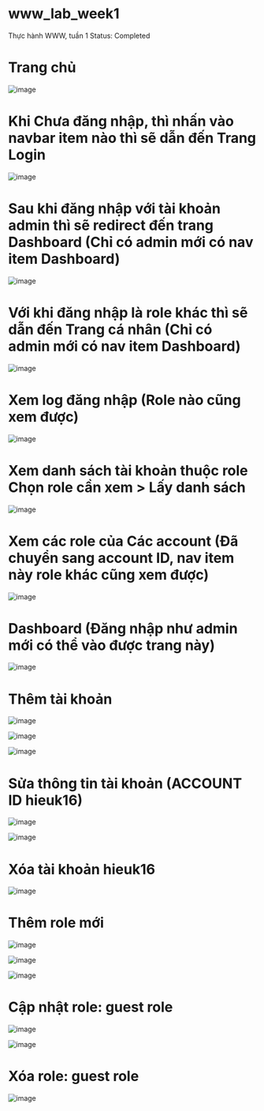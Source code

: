 # www_lab_week1
Thực hành WWW, tuần 1
Status: Completed

<h1>Trang chủ</h1>

![image](https://github.com/nguyenhieu1435/www_lab_week1/assets/70377398/48072888-4727-4c9b-bc37-ad162d5cc6c8)

<h1>Khi Chưa đăng nhập, thì nhấn vào navbar item nào thì sẽ dẫn đến Trang Login</h1>

![image](https://github.com/nguyenhieu1435/www_lab_week1/assets/70377398/786aeaa6-2594-47a3-ab66-2ef6c9ff0aab)

<h1>Sau khi đăng nhập với tài khoản admin thì sẽ redirect đến trang Dashboard (Chỉ có admin mới có nav item Dashboard)</h1>

![image](https://github.com/nguyenhieu1435/www_lab_week1/assets/70377398/b40f7c51-3ef8-4f3d-af68-4fd201f45645)

<h1>Với khi đăng nhập là role khác thì sẽ dẫn đến Trang cá nhân (Chỉ có admin mới có nav item Dashboard)</h1>

![image](https://github.com/nguyenhieu1435/www_lab_week1/assets/70377398/3bee56f7-df2f-4452-bf0c-ffba71a694a8)

<h1>Xem log đăng nhập (Role nào cũng xem được)</h1>

![image](https://github.com/nguyenhieu1435/www_lab_week1/assets/70377398/a3616d88-224a-4f94-9b70-126f1d796f73)

<h1>Xem danh sách tài khoản thuộc role Chọn role cần xem > Lấy danh sách</h1>

![image](https://github.com/nguyenhieu1435/www_lab_week1/assets/70377398/e188007f-edbb-45aa-a362-c7b11c426d43)

<h1>Xem các role của Các account (Đã chuyển sang account ID, nav item này role khác cũng xem được)</h1>

![image](https://github.com/nguyenhieu1435/www_lab_week1/assets/70377398/70134bef-6fa6-4ee7-8857-561ff9175746)

<h1>Dashboard (Đăng nhập như admin mới có thể vào được trang này)</h1>

![image](https://github.com/nguyenhieu1435/www_lab_week1/assets/70377398/e4138930-a6ea-457c-b9a5-7986846d3ae0)

<h1>Thêm tài khoản</h1>

![image](https://github.com/nguyenhieu1435/www_lab_week1/assets/70377398/2612c1fb-7724-4542-ab75-663053225486)

![image](https://github.com/nguyenhieu1435/www_lab_week1/assets/70377398/428d5abb-f690-4351-b276-5028885a20ea)

![image](https://github.com/nguyenhieu1435/www_lab_week1/assets/70377398/0d54fa4f-1a22-4df0-acdf-4eba0b679ba6)

<h1>Sửa thông tin tài khoản (ACCOUNT ID hieuk16)</h1>

![image](https://github.com/nguyenhieu1435/www_lab_week1/assets/70377398/5d71bb97-6896-4828-ba71-af965fd893c1)

![image](https://github.com/nguyenhieu1435/www_lab_week1/assets/70377398/de29265e-2919-4099-9645-b7cea368b8a6)


<h1>Xóa tài khoản hieuk16</h1>

![image](https://github.com/nguyenhieu1435/www_lab_week1/assets/70377398/750cd631-b760-4d6c-80d6-af4e8e4b2997)

<h1>Thêm role mới</h1>

![image](https://github.com/nguyenhieu1435/www_lab_week1/assets/70377398/d374d202-fac2-415b-acdc-35c9e8c066a1)

![image](https://github.com/nguyenhieu1435/www_lab_week1/assets/70377398/a1ace536-9861-44b7-acbd-07d85fb5dcca)

![image](https://github.com/nguyenhieu1435/www_lab_week1/assets/70377398/9312d0b1-0d56-47e8-bdd7-33a8d2a754b4)

<h1>Cập nhật role: guest role</h1>

![image](https://github.com/nguyenhieu1435/www_lab_week1/assets/70377398/808e6b42-98d4-4349-a94e-2125b7cd8692)

![image](https://github.com/nguyenhieu1435/www_lab_week1/assets/70377398/2fb9f1b7-8352-4c6b-bce4-75b20d5925df)

<h1>Xóa role: guest role</h1>

![image](https://github.com/nguyenhieu1435/www_lab_week1/assets/70377398/290f6290-26b8-493e-acb1-942c00a1511a)
